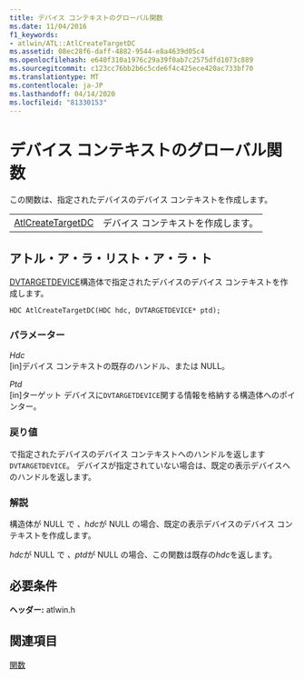 ```yaml
---
title: デバイス コンテキストのグローバル関数
ms.date: 11/04/2016
f1_keywords:
- atlwin/ATL::AtlCreateTargetDC
ms.assetid: 08ec28f6-daff-4882-9544-e8a4639d05c4
ms.openlocfilehash: e640f310a1976c29a39f0ab7c2575dfd1073c889
ms.sourcegitcommit: c123cc76bb2b6c5cde6f4c425ece420ac733bf70
ms.translationtype: MT
ms.contentlocale: ja-JP
ms.lasthandoff: 04/14/2020
ms.locfileid: "81330153"
---
```

# <a name="device-context-global-functions"></a>デバイス コンテキストのグローバル関数

この関数は、指定されたデバイスのデバイス コンテキストを作成します。

|||
|-|-|
|[AtlCreateTargetDC](#atlcreatetargetdc)|デバイス コンテキストを作成します。|

## <a name="atlcreatetargetdc"></a><a name="atlcreatetargetdc"></a>アトル・ア・ラ・リスト・ア・ラ・ト

[DVTARGETDEVICE](/windows/win32/api/objidl/ns-objidl-dvtargetdevice)構造体で指定されたデバイスのデバイス コンテキストを作成します。

```
HDC AtlCreateTargetDC(HDC hdc, DVTARGETDEVICE* ptd);
```

### <a name="parameters"></a>パラメーター

*Hdc*<br/>
[in]デバイス コンテキストの既存のハンドル、または NULL。

*Ptd*<br/>
[in]ターゲット デバイスに`DVTARGETDEVICE`関する情報を格納する構造体へのポインター。

### <a name="return-value"></a>戻り値

で指定されたデバイスのデバイス コンテキストへのハンドルを返します`DVTARGETDEVICE`。 デバイスが指定されていない場合は、既定の表示デバイスへのハンドルを返します。

### <a name="remarks"></a>解説

構造体が NULL で *、hdc*が NULL の場合、既定の表示デバイスのデバイス コンテキストを作成します。

*hdc*が NULL で *、ptd*が NULL の場合、この関数は既存の*hdc*を返します。

## <a name="requirements"></a>必要条件

**ヘッダー:** atlwin.h

## <a name="see-also"></a>関連項目

[関数](../../atl/reference/atl-functions.md)
